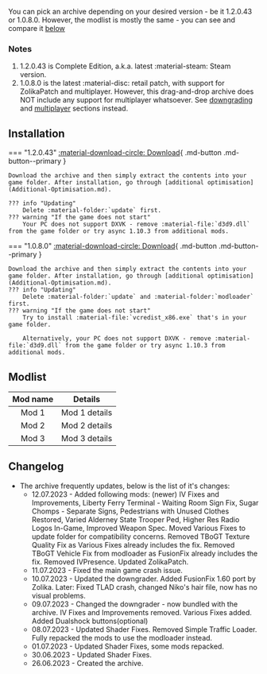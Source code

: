 You can pick an archive depending on your desired version - be it 1.2.0.43 or 1.0.8.0. However, the modlist is mostly the same - you can see and compare it [below](#modlist)

### Notes
1. 1.2.0.43 is Complete Edition, a.k.a. latest :material-steam: Steam version.
2. 1.0.8.0 is the latest :material-disc: retail patch, with support for ZolikaPatch and multiplayer. However, this drag-and-drop archive does NOT include any support for multiplayer whatsoever. See [downgrading](downgrading.md) and [multiplayer](multiplayer.md) sections instead.

## Installation

=== "1.2.0.43"
	[:material-download-circle: Download](https://drive.google.com/file/d/1eJ4cbVhJ4tnTGJByh_Lf4eS5SS2ShmHO/view){ .md-button .md-button--primary }

	Download the archive and then simply extract the contents into your game folder. After installation, go through [additional optimisation](Additional-Optimisation.md).

	??? info "Updating"
		Delete :material-folder:`update` first.
	??? warning "If the game does not start"
		Your PC does not support DXVK - remove :material-file:`d3d9.dll` from the game folder or try async 1.10.3 from additional mods.
=== "1.0.8.0"
	[:material-download-circle: Download](https://drive.google.com/file/d/1O1qD8ocbJ_fnERTvvVzyw6_bsw-k_evo/view){ .md-button .md-button--primary }
	
	Download the archive and then simply extract the contents into your game folder. After installation, go through [additional optimisation](Additional-Optimisation.md).
	??? info "Updating"
		Delete :material-folder:`update` and :material-folder:`modloader` first.
	??? warning "If the game does not start"
		Try to install :material-file:`vcredist_x86.exe` that's in your game folder.

		Alternatively, your PC does not support DXVK - remove :material-file:`d3d9.dll` from the game folder or try async 1.10.3 from additional mods.

## Modlist
| Mod name    | Details         |
| :---------: | :-------------: |
| Mod 1       | Mod 1 details  |
| Mod 2       | Mod 2 details |
| Mod 3    | Mod 3 details |

## Changelog
- The archive frequently updates, below is the list of it's changes:
	* 12.07.2023 - Added following mods: (newer) IV Fixes and Improvements, Liberty Ferry Terminal - Waiting Room Sign Fix, Sugar Chomps - Separate Signs, Pedestrians with Unused Clothes Restored, Varied Alderney State Trooper Ped, Higher Res Radio Logos In-Game, Improved Weapon Spec. Moved Various Fixes to update folder for compatibility concerns. Removed TBoGT Texture Quality Fix as Various Fixes already includes the fix. Removed TBoGT Vehicle Fix from modloader as FusionFix already includes the fix. Removed IVPresence. Updated ZolikaPatch.
	* 11.07.2023 - Fixed the main game crash issue.
	* 10.07.2023 - Updated the downgrader. Added FusionFix 1.60 port by Zolika. Later: Fixed TLAD crash, changed Niko's hair file, now has no visual problems.
	* 09.07.2023 - Changed the downgrader - now bundled with the archive. IV Fixes and Improvements removed. Various Fixes added. Added Dualshock buttons(optional)
	* 08.07.2023 - Updated Shader Fixes. Removed Simple Traffic Loader. Fully repacked the mods to use the modloader instead.
	* 01.07.2023 - Updated Shader Fixes, some mods repacked.
	* 30.06.2023 - Updated Shader Fixes.
	* 26.06.2023 - Created the archive.